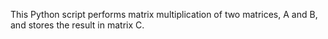 This Python script performs matrix multiplication of two matrices, A and B, and stores the result in matrix C.
